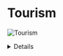 <meta name='keywords' content='python, requests, faster, speed, benchmark, pycurl, wget, urllib, rapido, velocidad, optimizacion, cython, pypy, urllib3, urllib2, urllib4, urllib5, urllib6, urllib7, urllib8, urllib9, pywget, cpython, http, httpclient, curl, libcurl, ssl, docker, json, ndjson, https, rapido, veloz, performance, critical, compiled, module, modulo, loc, minimalismo, minimalism, simple, small, tiny, argentina, spanish, compare, mejora, scraper, scrapy, data science, open data, open api'>


# Tourism

![Tourism](https://github.com/stacksculptor/faster-than-requests/assets/161649636/1bb96919-fc69-441b-ab46-2086678f8789)

<details>

- Lines Of Code counted using
- Direct dependencies of the package when ready to run.
- Benchmarks run on Docker from Dockerfile on this repo.
- Developers counted from the Contributors list of Git.
- Stats as of year 2020.
- x86_64 64Bit AMD, SSD, Arch Linux.
